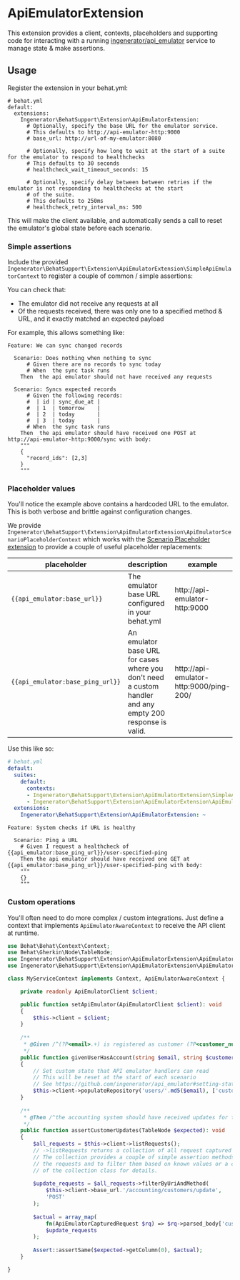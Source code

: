 # ApiEmulatorExtension

This extension provides a client, contexts, placeholders and supporting code for interacting with a
running [ingenerator/api_emulator](ingenerator/api_emulator) service to manage state & make assertions.

## Usage

Register the extension in your behat.yml:

```gherkin
# behat.yml
default:
  extensions:
    Ingenerator\BehatSupport\Extension\ApiEmulatorExtension:
      # Optionally, specify the base URL for the emulator service. 
      # This defaults to http://api-emulator-http:9000
      # base_url: http://url-of-my-emulator:8080
      
      # Optionally, specify how long to wait at the start of a suite for the emulator to respond to healthchecks
      # This defaults to 30 seconds
      # healthcheck_wait_timeout_seconds: 15
  
      # Optionally, specify delay between between retries if the emulator is not responding to healthchecks at the start
      # of the suite.
      # This defaults to 250ms
      # healthcheck_retry_interval_ms: 500
```

This will make the client available, and automatically sends a call to reset the emulator's global state before each 
scenario.

### Simple assertions

Include the provided `Ingenerator\BehatSupport\Extension\ApiEmulatorExtension\SimpleApiEmulatorContext`
to register a couple of common / simple assertions:

You can check that:

* The emulator did not receive any requests at all
* Of the requests received, there was only one to a specified method & URL, and it exactly matched an expected payload

For example, this allows something like:

```gherkin
Feature: We can sync changed records

  Scenario: Does nothing when nothing to sync
      # Given there are no records to sync today
      # When  the sync task runs
    Then  the api emulator should not have received any requests

  Scenario: Syncs expected records
      # Given the following records:
      #  | id | sync_due_at |
      #  | 1  | tomorrow    |
      #  | 2  | today       |
      #  | 3  | today       |
      # When  the sync task runs
    Then  the api emulator should have received one POST at http://api-emulator-http:9000/sync with body:
    """
    {
      "record_ids": [2,3]
    }
    """
```

### Placeholder values

You'll notice the example above contains a hardcoded URL to the emulator. This is both verbose and brittle against
configuration changes.

We provide `Ingenerator\BehatSupport\Extension\ApiEmulatorExtension\ApiEmulatorScenarioPlaceholderContext` which
works with the [Scenario Placeholder extension](./scenario_placeholder_extension.md) to provide a couple of useful
placeholder replacements:

| placeholder                      | description                                                                                               | example                                 |
|----------------------------------|-----------------------------------------------------------------------------------------------------------|-----------------------------------------|
| `{{api_emulator:base_url}}`      | The emulator base URL configured in your behat.yml                                                        | http://api-emulator-http:9000           |
| `{{api_emulator:base_ping_url}}` | An emulator base URL for cases where you don't need a custom handler and any empty 200 response is valid. | http://api-emulator-http:9000/ping-200/ |

Use this like so:

```yaml
# behat.yml
default:
  suites:
    default:
      contexts:
      - Ingenerator\BehatSupport\Extension\ApiEmulatorExtension\SimpleApiEmulatorContext
      - Ingenerator\BehatSupport\Extension\ApiEmulatorExtension\ApiEmulatorScenarioPlaceholderContext
  extensions:
    Ingenerator\BehatSupport\Extension\ApiEmulatorExtension: ~
```

```gherkin
Feature: System checks if URL is healthy

  Scenario: Ping a URL
    # Given I request a healthcheck of {{api_emulator:base_ping_url}}/user-specified-ping
    Then the api emulator should have received one GET at {{api_emulator:base_ping_url}}/user-specified-ping with body:
    """
    {}
    """
```

### Custom operations

You'll often need to do more complex / custom integrations. Just define a context that implements 
`ApiEmulatorAwareContext` to receive the API client at runtime.

```php
use Behat\Behat\Context\Context;
use Behat\Gherkin\Node\TableNode;
use Ingenerator\BehatSupport\Extension\ApiEmulatorExtension\ApiEmulatorAwareContext;
use Ingenerator\BehatSupport\Extension\ApiEmulatorExtension\ApiEmulatorCapturedRequest;use PHPUnit\Framework\Assert;

class MyServiceContext implements Context, ApiEmulatorAwareContext {

    private readonly ApiEmulatorClient $client;

    public function setApiEmulator(ApiEmulatorClient $client): void
    {
        $this->client = $client;
    }
    
    /**
     * @Given /^(?P<email>.+) is registered as customer (?P<customer_number>.+) on the accounting system$/ 
     */
    public function givenUserHasAccount(string $email, string $customer_number): void
    {
        // Set custom state that API emulator handlers can read
        // This will be reset at the start of each scenario
        // See https://github.com/ingenerator/api_emulator#setting-state-from-your-test-code
        $this->client->populateRepository('users/'.md5($email), ['customer_number' => $customer_number]);
    }
    
    /**
     * @Then /^the accounting system should have received updates for the following customers:$/ 
     */
    public function assertCustomerUpdates(TableNode $expected): void
    {
        $all_requests = $this->client->listRequests();
        // ->listRequests returns a collection of all request captured since the start of the scenario.
        // The collection provides a couple of simple assertion methods as well as the ability to inspect
        // the requests and to filter them based on known values or a callable matcher. See the implementation
        // of the collection class for details.
        
        $update_requests = $all_requests->filterByUriAndMethod(
            $this->client->base_url.'/accounting/customers/update',
            'POST'
        );
        
        $actual = array_map(
            fn(ApiEmulatorCapturedRequest $rq) => $rq->parsed_body['customer_number'],
            $update_requests
        );
        
        Assert::assertSame($expected->getColumn(0), $actual);
    }

}
```
